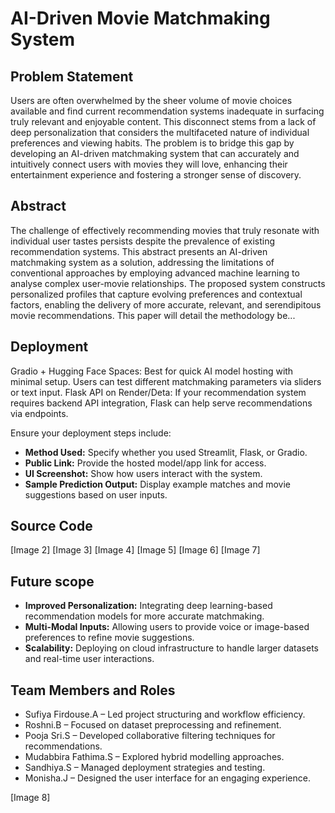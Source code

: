 # AI-Driven Movie Matchmaking System

## Problem Statement
Users are often overwhelmed by the sheer volume of movie choices available and find current recommendation systems inadequate in surfacing truly relevant and enjoyable content. This disconnect stems from a lack of deep personalization that considers the multifaceted nature of individual preferences and viewing habits. The problem is to bridge this gap by developing an AI-driven matchmaking system that can accurately and intuitively connect users with movies they will love, enhancing their entertainment experience and fostering a stronger sense of discovery.

## Abstract
The challenge of effectively recommending movies that truly resonate with individual user tastes persists despite the prevalence of existing recommendation systems. This abstract presents an AI-driven matchmaking system as a solution, addressing the limitations of conventional approaches by employing advanced machine learning to analyse complex user-movie relationships. The proposed system constructs personalized profiles that capture evolving preferences and contextual factors, enabling the delivery of more accurate, relevant, and serendipitous movie recommendations. This paper will detail the methodology be...

## Deployment

Gradio + Hugging Face Spaces: Best for quick AI model hosting with minimal setup. Users can test different matchmaking parameters via sliders or text input.
Flask API on Render/Deta: If your recommendation system requires backend API integration, Flask can help serve recommendations via endpoints.

Ensure your deployment steps include:
* **Method Used:** Specify whether you used Streamlit, Flask, or Gradio.
* **Public Link:** Provide the hosted model/app link for access.
* **UI Screenshot:** Show how users interact with the system.
* **Sample Prediction Output:** Display example matches and movie suggestions based on user inputs.

## Source Code
[Image 2]
[Image 3]
[Image 4]
[Image 5]
[Image 6]
[Image 7]

## Future scope
* **Improved Personalization:** Integrating deep learning-based recommendation models for more accurate matchmaking.
* **Multi-Modal Inputs:** Allowing users to provide voice or image-based preferences to refine movie suggestions.
* **Scalability:** Deploying on cloud infrastructure to handle larger datasets and real-time user interactions.

## Team Members and Roles
* Sufiya Firdouse.A – Led project structuring and workflow efficiency.
* Roshni.B – Focused on dataset preprocessing and refinement.
* Pooja Sri.S – Developed collaborative filtering techniques for recommendations.
* Mudabbira Fathima.S – Explored hybrid modelling approaches.
* Sandhiya.S – Managed deployment strategies and testing.
* Monisha.J – Designed the user interface for an engaging experience.

[Image 8]
